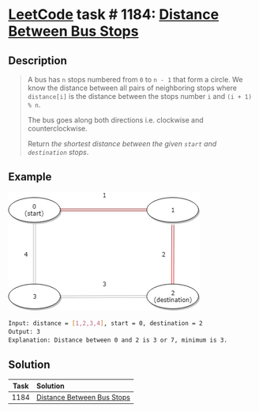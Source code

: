 # [LeetCode][leetcode] task # 1184: [Distance Between Bus Stops][task]

Description
-----------

> A bus has `n` stops numbered from `0` to `n - 1` that form a circle.
> We know the distance between all pairs of neighboring stops where
> `distance[i]` is the distance between the stops number `i` and `(i + 1) % n`.
> 
> The bus goes along both directions i.e. clockwise and counterclockwise.
> 
> Return _the shortest distance between the given `start` and `destination` stops_.

Example
-------

![circle.png](image/circle.png)

```sh
Input: distance = [1,2,3,4], start = 0, destination = 2
Output: 3
Explanation: Distance between 0 and 2 is 3 or 7, minimum is 3.
```

Solution
--------

| Task | Solution                               |
|:----:|:---------------------------------------|
| 1184 | [Distance Between Bus Stops][solution] |


[leetcode]: <http://leetcode.com/>
[task]: <https://leetcode.com/problems/distance-between-bus-stops/>
[solution]: <https://github.com/wellaxis/praxis-leetcode/blob/main/src/main/java/com/witalis/praxis/leetcode/task/h12/p1184/option/Practice.java>
